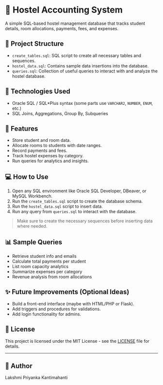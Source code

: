 # 🏨 Hostel Accounting System

A simple SQL-based hostel management database that tracks student details, room allocations, payments, fees, and expenses.

## 📁 Project Structure

- `create_tables.sql`: SQL script to create all necessary tables and sequences.
- `hostel_data.sql`: Contains sample data insertions into the database.
- `queries.sql`: Collection of useful queries to interact with and analyze the hostel database.

## 🧱 Technologies Used

- Oracle SQL / SQL*Plus syntax (some parts use `VARCHAR2`, `NUMBER`, `ENUM`, etc.)
- SQL Joins, Aggregations, Group By, Subqueries

## 📌 Features

- Store student and room data.
- Allocate rooms to students with date ranges.
- Record payments and fees.
- Track hostel expenses by category.
- Run queries for analytics and insights.

## 💻 How to Use

1. Open any SQL environment like Oracle SQL Developer, DBeaver, or MySQL Workbench.
2. Run the `create_tables.sql` script to create the database schema.
3. Run the `hostel_data.sql` script to insert data.
4. Run any query from `queries.sql` to interact with the database.

> Make sure to create the necessary sequences before inserting data where needed.

## 📊 Sample Queries

- Retrieve student info and emails
- Calculate total payments per student
- List room capacity analytics
- Summarize expenses per category
- Revenue analysis from room allocations

## ✨ Future Improvements (Optional Ideas)

- Build a front-end interface (maybe with HTML/PHP or Flask).
- Add triggers and procedures for validations.
- Add login functionality for admins.

## 📄 License

This project is licensed under the MIT License - see the [LICENSE](LICENSE) file for details.

---

## 🙌 Author

Lakshmi Priyanka Kantimahanti
